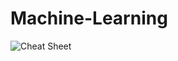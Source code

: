 # Machine-Learning


![Cheat Sheet](https://blogs.sas.com/content/subconsciousmusings/2017/04/12/machine-learning-algorithm-use/#prettyPhoto/0/)
